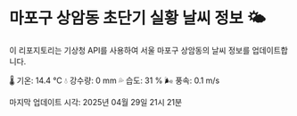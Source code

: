 
# 마포구 상암동 초단기 실황 날씨 정보 🌤️

이 리포지토리는 기상청 API를 사용하여 서울 마포구 상암동의 날씨 정보를 업데이트합니다. 

🌡️ 기온: 14.4 ℃
💧 강수량: 0 mm
💦 습도: 31 %
🌬️ 풍속: 0.1 m/s

마지막 업데이트 시각: 2025년 04월 29일 21시 21분    
